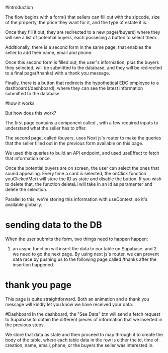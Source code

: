 

#introduction 

The flow begins with a form(<firstForm />) that sellers can fill out with the zipcode, size of the property, 
the price they want for it, and the type of estate it is.

Once they fill it out, they are redirected to a new page(/buyers) where they will see a list
of potential buyers, each possesing a button to select them.

Additionally, there is a second form in the same page, that enables the seller to add
their name, email and phone.

Once this second form is filled out, the user's information, plus the buyers they selected, 
will be submitted to the database, and they will be redirected to a final page(/thanks) with a 
thank you message.

Finally, there is a button that redirects the hypothetical EDC employee to a dashboard(/dashboard),
where they can see the latest information submitted to the database.

#how it works

But how does this work?

The first page contains a component called <FirstForm />, 
with a few required inputs to understand what the seller has to offer.

The second page, called /buyers, uses Next js's router to make the queries
that the seller filled out in the previous form available on this page.

We used this queries to build an API endpoint, and used useEffect to fetch
that information once.

Once the potential buyers are on screen, the user can select the ones that sound appealing.
Every time a card is selected, the onClick function youClickedMe() will store the ID as state
and disable the button. If you wish to delete that, the function deleteLi will take in an id
as paramenter and delete the selection.

Parallel to this, we're storing this information with useContext, so it's available globally.


# sending data to the DB

When the user submits the form, two things need to happen happen:
1. an async function will insert the data to our table on Supabase.
and 2. we need to go the next page.
By using next js's router, we can prevent data race by pushing us to the following page called /thanks
after the insertion happened.

# thank you page

This page is quite straightforward. Both an animation and a thank you message will kindly let you know
we have received your data.

#Dashboard
In the dashboard, the "See Data" btn will send a fetch request to Supabase to obtain the different pieces
of information that we inserted in the previous steps. 

We store that data as state and then proceed to map through it to create the body of the table, where each
table data in the row is either the id, time of creation, name, email, phone, or the buyers the seller was
interested in.


